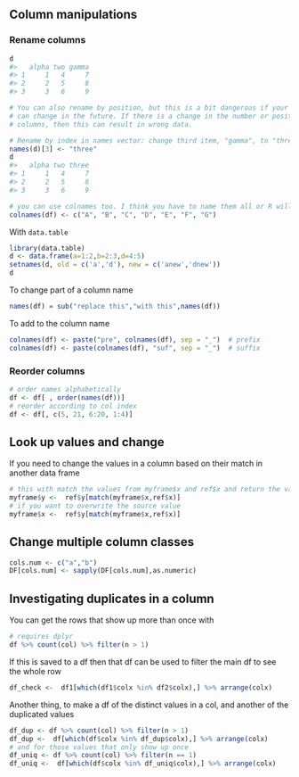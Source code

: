 ## Column manipulations

### Rename columns  
```r
d
#>   alpha two gamma
#> 1     1   4     7
#> 2     2   5     8
#> 3     3   6     9

# You can also rename by position, but this is a bit dangerous if your data
# can change in the future. If there is a change in the number or positions of
# columns, then this can result in wrong data.

# Rename by index in names vector: change third item, "gamma", to "three"
names(d)[3] <- "three"
d
#>   alpha two three
#> 1     1   4     7
#> 2     2   5     8
#> 3     3   6     9

# you can use colnames too. I think you have to name them all or R will start reusing the names you give
colnames(df) <- c("A", "B", "C", "D", "E", "F", "G")
```
With ```data.table```  
```r
library(data.table)
d <- data.frame(a=1:2,b=2:3,d=4:5)
setnames(d, old = c('a','d'), new = c('anew','dnew'))
d
```
To change part of a column name
```r
names(df) = sub("replace this","with this",names(df)) 
```
To add to the column name
```r
colnames(df) <- paste("pre", colnames(df), sep = "_")  # prefix
colnames(df) <- paste(colnames(df), "suf", sep = "_")  # suffix
```
### Reorder columns
```r
# order names alphabetically
df <- df[ , order(names(df))]
# reorder according to col index
df <- df[, c(5, 21, 6:20, 1:4)]
```
## Look up values and change  
If you need to change the values in a column based on their match in another data frame
```r
# this with match the values from myframe$x and ref$x and return the values from ref$y
myframe$y <-  ref$y[match(myframe$x,ref$x)]
# if you want to overwrite the source value
myframe$x <-  ref$y[match(myframe$x,ref$x)]
```
## Change multiple column classes
```r
cols.num <- c("a","b")
DF[cols.num] <- sapply(DF[cols.num],as.numeric)
```
## Investigating duplicates in a column
You can get the rows that show up more than once with
```r
# requires dplyr
df %>% count(col) %>% filter(n > 1)
```
If this is saved to a df then that df can be used to filter the main df to see the whole row
```r
df_check <-  df1[which(df1$colx %in% df2$colx),] %>% arrange(colx)
```
Another thing, to make a df of the distinct values in a col, and another of the duplicated values
```r
df_dup <- df %>% count(col) %>% filter(n > 1)
df_dup <-  df[which(df$colx %in% df_dup$colx),] %>% arrange(colx)
# and for those values that only show up once
df_uniq <- df %>% count(col) %>% filter(n == 1)
df_uniq <-  df[which(df$colx %in% df_uniq$colx),] %>% arrange(colx)
```
